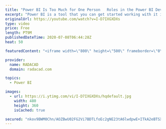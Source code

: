 ```yaml
---
title: "Power BI Is Too Much for One Person   Roles in the Power BI Development"
excerpt: "Power BI is a tool that you can get started working with it in a few hours, but to use it in its full potential, these days, you require to have many skills. The variety of solutions and BI implementations is also dictating to have different roles, positions, jobs in the Power BI development market."
originalUrl: https://youtube.com/watch?v=I-D7IXGXDXs
type: video
price: Free
length: PT9M
publishedDateTime: 2020-07-08T06:44:28Z
heat: 50

featuredContent: "<iframe width=\"800\" height=\"500\" frameborder=\"0\" src=\"https://www.youtube.com/embed/I-D7IXGXDXs\" allow=\"accelerometer; autoplay; encrypted-media; gyroscope; picture-in-picture\" allowfullscreen></iframe>"

provider:
  name: RADACAD
  domain: radacad.com

topics:
  - Power BI

images:
  - url: https://i.ytimg.com/vi/I-D7IXGXDXs/hqdefault.jpg
    width: 480
    height: 360
    isCached: true

secured: "nkov9BWM0Chn/AOZBwU02FG2Vi7BDTLfoEc2gNE23tA6lwdpwE+ITkA2eBTSXeZ56vj6kG6GXf0cyY8HRVgVGxJrVZ27V5GyAPIvFDTveP0aWuawyBmgB74hTaygx/1YLRKIsIAPVeSHltejKl8ZJ3CD5zQBsR/B03in9Iu0TQCdtIUGsCMkpL5eRoKbCUMA8USc2OF3NrCfn14H+52JGF7KSKBGPGjQdXRZOi07pzozHYJUyC4BkbJ2DkMitovo4hux0jgkboChxLd+glIs1IQLHdPOD8qc3BnEcUxS/AfqOb9T6yCfVvIG3NiV9UPh7FJnWxiQLJ+R71EExdgG3zVkyQLvjS7i8qTZXSjMyuBo+aJTTNIStnNn/0HhiiLV9nXu1nzl07O1tPxrCFFMSd037dMKwUOeegsDWCSNB/c=;bX1PG148KWTmrHrJZE6KXw=="
---
```


